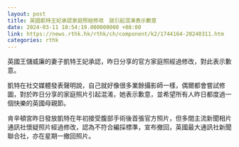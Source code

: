 ```yaml
---
layout: post
title: 英國凱特王妃承認家庭照經修改　就引起混淆表示歉意
date: 2024-03-11 18:54:19.000000000 +08:00
link: https://news.rthk.hk/rthk/ch/component/k2/1744164-20240311.htm
categories: rthk
---
```


英國王儲威廉的妻子凱特王妃承認，昨日分享的官方家庭照經過修改，對此表示歉意。

凱特在社交媒體發表聲明說，自己就好像很多業餘攝影師一樣，偶爾都會嘗試修圖，對於昨日分享的家庭照片引起混淆，她表示歉意，並希望所有人昨日都度過一個快樂的英國母親節。

肯辛頓宮昨日發放凱特在年初接受腹部手術後首張官方照片，但多間主流新聞相片通訊社懷疑照片經過修改，認為不符合編採標準，宣布撤回，英國最大通訊社新聞聯合社，亦在星期一撤回照片。
